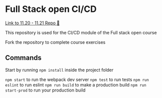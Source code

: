 # Full Stack open CI/CD
[Link to 11.20 - 11.21 Repo 🔗](https://github.com/Gxgxn/phoneBook-CI-CD) 

This repository is used for the CI/CD module of the Full stack open course

Fork the repository to complete course exercises

## Commands

Start by running `npm install` inside the project folder

`npm start` to run the webpack dev server
`npm test` to run tests
`npm run eslint` to run eslint
`npm run build` to make a production build
`npm run start-prod` to run your production build
